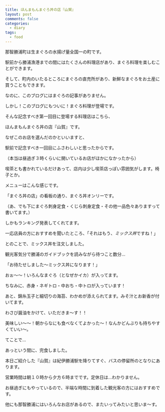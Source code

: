 ```yaml
---
title: ほんまもんまぐろ丼の店『山賀』
layout: post
comments: false
categories:
  - diary
tags:
  - food
---
```

那智勝浦町は生まぐろの水揚げ量全国一の町です。

駅前から勝浦漁港までの間にはたくさんの料理店があり、まぐろ料理を楽しむことができます。

そして、町内のいたるところにまぐろの直売所があり、新鮮なまぐろをお土産に買うこともできます。

なのに、このブログにはまぐろの記事がありません。

しかし！このブログにもついに！まぐろ料理が登場です。

そんな記念すべき第一回目に登場する料理店はこちら、

<amp-img src="/img/uploads/2009/11/yamaga-nachikatsuura-1.jpg" alt="山賀" width="400" height="300" layout="responsive"></amp-img>

ほんまもんまぐろ丼の店『山賀』です。

なぜこのお店を選んだのかといいますと、

駅前で記念すべき一回目にふさわしいと思ったからです。

（本当は昼過ぎ３時くらいに開いているお店がほかになかったから）

喫茶とも書かれているだけあって、店内は少し喫茶店っぽい雰囲気がします。椅子とか。

メニューはこんな感じです。

<amp-img src="/img/uploads/2009/11/yamaga-nachikatsuura-2.jpg" alt="山賀メニュー" width="400" height="300" layout="responsive"></amp-img>

「まぐろ丼の店」の看板の通り、まぐろ丼オンリーです。

（あ、でも下にまぐろ刺身定食・くじら刺身定食・その他一品色々ありますって書いてます。）

しかもランキング発表してくれてます。

一応店員の方におすすめを聞いたところ、「それはもう、*ミックス丼*ですね！」

とのことで、ミックス丼を注文しました。

観光客気分で勝浦のガイドブックを読みながら待つこと数分…

「お待たせしました～ミックス丼になります！」

<amp-img src="/img/uploads/2009/11/yamaga-nachikatsuura-3.jpg" alt="山賀ミックス丼" width="400" height="300" layout="responsive"></amp-img>

おぉ～～！いろんなまぐろ（となぜかイカ）が入ってます。

ちなみに、赤身・ネギトロ・中おち・中トロが入っています！

あと、錦糸玉子と細切りの海苔、わかめが添えられてます。みそ汁とお新香が付いてます。

わさび醤油をかけて、いただきま～す！！

美味しい～～！朝からなにも食べなくてよかった～！なんかどんぶりも持ちやすくていい～。

てことで…

<amp-img src="/img/uploads/2009/11/yamaga-nachikatsuura-4.jpg" alt="ミックス丼完食" width="400" height="300" layout="responsive"></amp-img>

あっという間に、完食しました。

本日ご紹介した『山賀』は紀伊勝浦駅を降りてすぐ、バスの停留所のとなりにあります。

営業時間は朝１０時から夕方６時までです。定休日は…わかりません。

お昼過ぎにもやっているので、半端な時間に到着した観光客の方にはおすすめです。

他にも那智勝浦にはいろんなお店があるので、またいってみたいと思いま～す。


 [1]: /img/uploads/2009/11/yamaga-nachikatsuura-1.jpg
 [2]: /img/uploads/2009/11/yamaga-nachikatsuura-2.jpg
 [3]: /img/uploads/2009/11/yamaga-nachikatsuura-3.jpg
 [4]: /img/uploads/2009/11/yamaga-nachikatsuura-4.jpg
